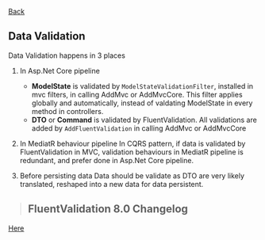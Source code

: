 [Back](../dotnet_core.md)

## Data Validation 

Data Validation happens in 3 places

1. In Asp.Net Core pipeline
	* __ModelState__ is validated by `ModelStateValidationFilter`, installed in mvc filters, in calling AddMvc or AddMvcCore. This filter applies globally and automatically, instead of valdating ModelState in every method in controllers.
	* __DTO__ or __Command__ is validated by FluentValidation. All validations are added by `AddFluentValidation` in calling AddMvc or AddMvcCore

2. In MediatR behaviour pipeline
	In CQRS pattern, if data is validated by FluentValidation in MVC, validation behaviours in MediatR pipeline is redundant, and prefer done in Asp.Net Core pipeline.    

3. Before persisting data 
	Data should be validate as DTO are very likely translated, reshaped into a new data for data persistent.

> ## FluentValidation 8.0 Changelog


[Here](https://fluentvalidation.net/upgrading-to-8.html)
